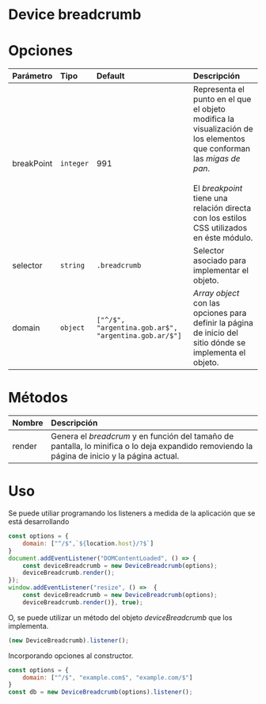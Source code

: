 # Device breadcrumb

# Opciones

| Parámetro | Tipo | Default | Descripción |
|:---|:---|:---|:---|
| breakPoint | `integer` | 991| Representa el punto en el que el objeto modifica la visualización de los elementos que conforman las _migas de pan_.<br><br>El _breakpoint_ tiene una relación directa con los estilos CSS utilizados en éste módulo.  | 
| selector | `string` | `.breadcrumb` | Selector asociado para implementar el objeto. |
| domain | `object` | `["^/$", "argentina.gob.ar$", "argentina.gob.ar/$"]` | _Array object_ con las opciones para definir la página de inicio del sitio dónde se implementa el objeto. |


# Métodos


| Nombre | Descripción |
|:---|:---|
| render | Genera el _breadcrum_ y en función del tamaño de pantalla, lo minifica o lo deja expandido removiendo la página de inicio y la página actual. |



# Uso

Se puede utiliar programando los listeners a medida de la aplicación que se
está desarrollando

```js
const options = {
    domain: ["^/$",`${location.host}/?$`]
}
document.addEventListener("DOMContentLoaded", () => {
    const deviceBreadcrumb = new DeviceBreadcrumb(options);
    deviceBreadcrumb.render();
});
window.addEventListener("resize", () =>  {
    const deviceBreadcrumb = new DeviceBreadcrumb(options);
    deviceBreadcrumb.render()}, true);
```

O, se puede utilizar un método del objeto _deviceBreadcrumb_ que los implementa.

```js
(new DeviceBreadcrumb).listener();
```

Incorporando opciones al constructor.

```js
const options = {
    domain: ["^/$", "example.com$", "example.com/$"]
}
const db = new DeviceBreadcrumb(options).listener();
```